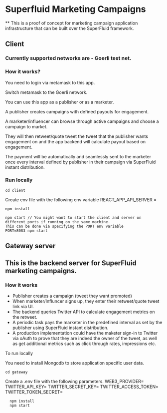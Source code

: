 # Superfluid Marketing Campaigns


** This is a proof of concept for marketing campaign application infrastructure that can be built over the SuperFluid framework.

## Client

### Currently supported networks are - Goerli test net.

### How it works?
You need to login via metamask to this app.

Switch metamask to the Goerli network.

You can use this app as a publisher or as a marketer.

A publisher creates campaigns with defined payouts for engagement.

A marketer/influencer can browse through active campaigns and choose a campaign to market.

They will then retweet/quote tweet the tweet that the publisher wants engagement on and the app backend will calculate payout based on 
engagement.

The payment will be automatically and seamlessly sent to the marketer once every interval defined by publisher in their campaign via 
SuperFluid instant distribution.


### Run locally

```
cd client
```
Create env file with the following env variable REACT_APP_API_SERVER = 
```
npm install

npm start // You might want to start the client and server on different ports if running on the same machine.
This can be done via specifying the PORT env variable
PORT=8083 npm start
```

## Gateway server


## This is the backend server for SuperFluid marketing campaigns.

### How it works

- Publisher creates a campaign (tweet they want promoted)
- When marketer/Influncer signs up, they enter their retweet/quote tweet link via UI.
- The backend queries Twitter API to calculate engagement metrics on the retweet.
- A periodic task pays the marketer in the predefined interval as set by the publisher using SuperFluid instant distribution.
- A production implementation could have the maketer sign-in to Twitter via oAuth to prove that they are indeed the owner of 
the tweet, as well as get additional metrics such as click through rates, impressions etc.


To run locally

You need to install Mongodb to store application specific user data.

```
cd gateway
```
Create a .env file with the following parameters.
WEB3_PROVIDER=
TWITTER_API_KEY=
TWITTER_SECRET_KEY=
TWITTER_ACCESS_TOKEN=
TWITTER_TOKEN_SECRET=

```
  npm install
  npm start
```


